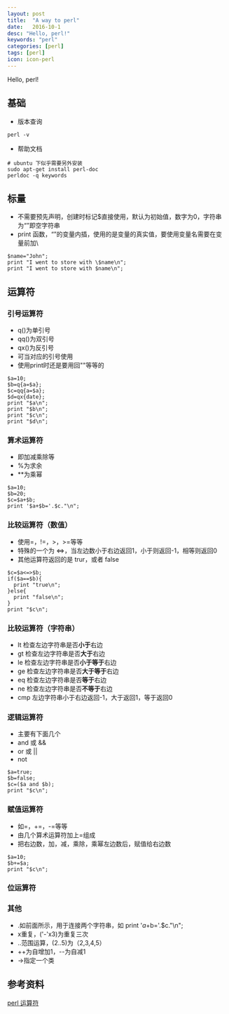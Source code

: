 ```yaml
---
layout: post
title:  "A way to perl"
date:   2016-10-1
desc: "Hello, perl!"
keywords: "perl"
categories: [perl]
tags: [perl]
icon: icon-perl
---
```



Hello, perl! 

## 基础

- 版本查询

```
perl -v
````

- 帮助文档

`````
# ubuntu 下似乎需要另外安装
sudo apt-get install perl-doc
perldoc -q keywords
```````

## 标量

- 不需要预先声明，创建时标记$直接使用，默认为初始值，数字为0，字符串为“”即空字符串
- print 函数，“”的变量内插，使用的是变量的真实值，要使用变量名需要在变量前加\

`````
$name="John";
print "I went to store with \$name\n";
print "I went to store with $name\n";
```````

## 运算符

### 引号运算符

- q()为单引号
- qq()为双引号
- qx()为反引号
- 可当对应的引号使用
- 使用print时还是要用回""等等的

```
$a=10;
$b=q{a=$a};
$c=qq{a=$a};
$d=qx{date};
print "$a\n";
print "$b\n";
print "$c\n";
print "$d\n";
```````

### 算术运算符

- 即加减乘除等
- %为求余
- **为乘幂

```````
$a=10;
$b=20;
$c=$a+$b;
print '$a+$b='.$c."\n";
`````````

### 比较运算符（数值）

- 使用=，!=，>，>=等等
- 特殊的一个为 <=>，当左边数小于右边返回1，小于则返回-1，相等则返回0
- 其他运算符返回的是 trur，或者 false

`````
$c=$a<=>$b;
if($a==$b){
  print "true\n";
}else{
  print "false\n";
}
print "$c\n";
`````

### 比较运算符（字符串）

- lt 检查左边字符串是否**小于**右边
- gt 检查左边字符串是否**大于**右边
- le 检查左边字符串是否**小于等于**右边
- ge 检查左边字符串是否**大于等于**右边
- eq 检查左边字符串是否**等于**右边
- ne 检查左边字符串是否**不等于**右边
- cmp 左边字符串小于右边返回-1，大于返回1，等于返回0

### 逻辑运算符

- 主要有下面几个
- and 或 && 
- or 或 ||
- not

````
$a=true;
$b=false;
$c=($a and $b);
print "$c\n";
`````

### 赋值运算符

- 如=，+=，-=等等
- 由几个算术运算符加上=组成 
- 把右边数，加，减，乘除，乘幂左边数后，赋值给右边数

```````
$a=10;
$b+=$a;
print "$c\n";
`````````

### 位运算符

### 其他
- .如前面所示，用于连接两个字符串，如 print '$a+$b='.$c."\n";
- x重复，('-'x3)为重复三次
- ..范围运算，(2..5)为（2,3,4,5）
- ++为自增加1，--为自减1
- ->指定一个类

## 参考资料

[perl 运算符](http://www.runoob.com/perl/perl-operators.html)
